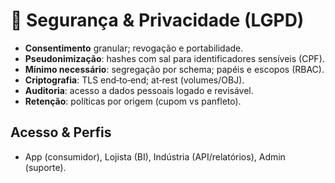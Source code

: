 # 🔐 Segurança & Privacidade (LGPD)

- **Consentimento** granular; revogação e portabilidade.
- **Pseudonimização**: hashes com sal para identificadores sensíveis (CPF).
- **Mínimo necessário**: segregação por schema; papéis e escopos (RBAC).
- **Criptografia**: TLS end‑to‑end; at‑rest (volumes/OBJ).
- **Auditoria**: acesso a dados pessoais logado e revisável.
- **Retenção**: políticas por origem (cupom vs panfleto).

## Acesso & Perfis
- App (consumidor), Lojista (BI), Indústria (API/relatórios), Admin (suporte).
